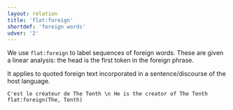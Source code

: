 ```yaml
---
layout: relation
title: 'flat:foreign'
shortdef: 'foreign words'
udver: '2'
---
```


We use `flat:foreign` to label sequences of foreign words.
These are given a linear analysis: the head is the first token in the foreign phrase.

It applies to quoted foreign text incorporated in a sentence/discourse
of the host language.

~~~ sdparse
C'est le créateur de The Tenth \n He is the creator of The Tenth
flat:foreign(The, Tenth)
~~~
<!-- Interlanguage links updated Ne 5. května 2024, 18:21:14 CEST -->
